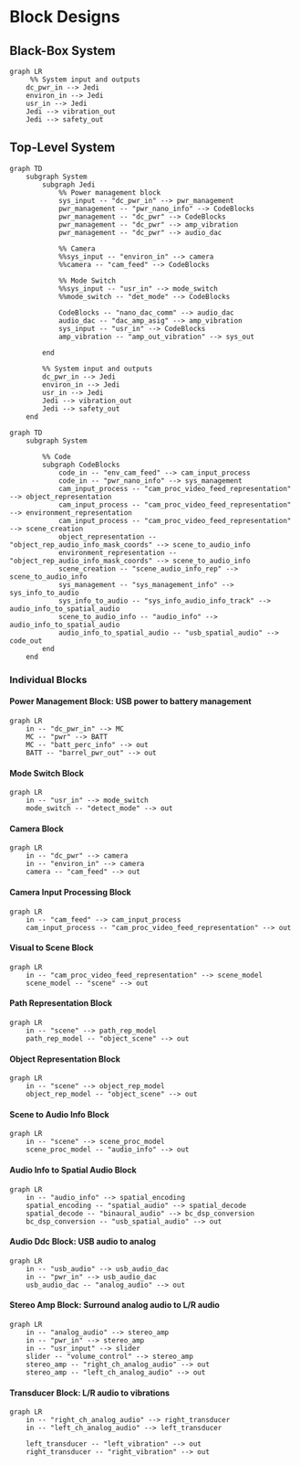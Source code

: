 # Block Designs

## Black-Box System
```mermaid
graph LR
     %% System input and outputs
    dc_pwr_in --> Jedi
    environ_in --> Jedi
    usr_in --> Jedi
    Jedi --> vibration_out
    Jedi --> safety_out
```

## Top-Level System
```mermaid
graph TD
    subgraph System
        subgraph Jedi
            %% Power management block
            sys_input -- "dc_pwr_in" --> pwr_management
            pwr_management -- "pwr_nano_info" --> CodeBlocks
            pwr_management -- "dc_pwr" --> CodeBlocks
            pwr_management -- "dc_pwr" --> amp_vibration
            pwr_management -- "dc_pwr" --> audio_dac

            %% Camera
            %%sys_input -- "environ_in" --> camera
            %%camera -- "cam_feed" --> CodeBlocks

            %% Mode Switch
            %%sys_input -- "usr_in" --> mode_switch
            %%mode_switch -- "det_mode" --> CodeBlocks

            CodeBlocks -- "nano_dac_comm" --> audio_dac
            audio_dac -- "dac_amp_asig" --> amp_vibration
            sys_input -- "usr_in" --> CodeBlocks
            amp_vibration -- "amp_out_vibration" --> sys_out

        end

        %% System input and outputs
        dc_pwr_in --> Jedi
        environ_in --> Jedi
        usr_in --> Jedi
        Jedi --> vibration_out
        Jedi --> safety_out
    end
```

```mermaid
graph TD
    subgraph System

        %% Code
        subgraph CodeBlocks
            code_in -- "env_cam_feed" --> cam_input_process
            code_in -- "pwr_nano_info" --> sys_management
            cam_input_process -- "cam_proc_video_feed_representation" --> object_representation
            cam_input_process -- "cam_proc_video_feed_representation" --> environment_representation
            cam_input_process -- "cam_proc_video_feed_representation" --> scene_creation
            object_representation -- "object_rep_audio_info_mask_coords" --> scene_to_audio_info
            environment_representation -- "object_rep_audio_info_mask_coords" --> scene_to_audio_info
            scene_creation -- "scene_audio_info_rep" --> scene_to_audio_info
            sys_management -- "sys_management_info" --> sys_info_to_audio
            sys_info_to_audio -- "sys_info_audio_info_track" --> audio_info_to_spatial_audio
            scene_to_audio_info -- "audio_info" --> audio_info_to_spatial_audio
            audio_info_to_spatial_audio -- "usb_spatial_audio" --> code_out
        end
    end
```

### Individual Blocks

#### Power Management Block: USB power to battery management
```mermaid
graph LR
    in -- "dc_pwr_in" --> MC
    MC -- "pwr" --> BATT
    MC -- "batt_perc_info" --> out
    BATT -- "barrel_pwr_out" --> out
```

#### Mode Switch Block
```mermaid
graph LR
    in -- "usr_in" --> mode_switch
    mode_switch -- "detect_mode" --> out
```

#### Camera Block
```mermaid
graph LR
    in -- "dc_pwr" --> camera
    in -- "environ_in" --> camera
    camera -- "cam_feed" --> out
```

#### Camera Input Processing Block
```mermaid
graph LR
    in -- "cam_feed" --> cam_input_process
    cam_input_process -- "cam_proc_video_feed_representation" --> out
```

#### Visual to Scene Block
```mermaid
graph LR
    in -- "cam_proc_video_feed_representation" --> scene_model
    scene_model -- "scene" --> out
```

#### Path Representation Block
```mermaid
graph LR
    in -- "scene" --> path_rep_model
    path_rep_model -- "object_scene" --> out
```

#### Object Representation Block
```mermaid
graph LR
    in -- "scene" --> object_rep_model
    object_rep_model -- "object_scene" --> out
```

#### Scene to Audio Info Block
```mermaid
graph LR
    in -- "scene" --> scene_proc_model
    scene_proc_model -- "audio_info" --> out
```

#### Audio Info to Spatial Audio Block
```mermaid
graph LR
    in -- "audio_info" --> spatial_encoding
    spatial_encoding -- "spatial_audio" --> spatial_decode
    spatial_decode -- "binaural_audio" --> bc_dsp_conversion
    bc_dsp_conversion -- "usb_spatial_audio" --> out
```

#### Audio Ddc Block: USB audio to analog
```mermaid
graph LR
    in -- "usb_audio" --> usb_audio_dac
    in -- "pwr_in" --> usb_audio_dac
    usb_audio_dac -- "analog_audio" --> out
```

#### Stereo Amp Block: Surround analog audio to L/R audio
```mermaid
graph LR
    in -- "analog_audio" --> stereo_amp
    in -- "pwr_in" --> stereo_amp
    in -- "usr_input" --> slider
    slider -- "volume_control" --> stereo_amp
    stereo_amp -- "right_ch_analog_audio" --> out
    stereo_amp -- "left_ch_analog_audio" --> out
```

#### Transducer Block: L/R audio to vibrations
```mermaid
graph LR
    in -- "right_ch_analog_audio" --> right_transducer
    in -- "left_ch_analog_audio" --> left_transducer

    left_transducer -- "left_vibration" --> out
    right_transducer -- "right_vibration" --> out
```
